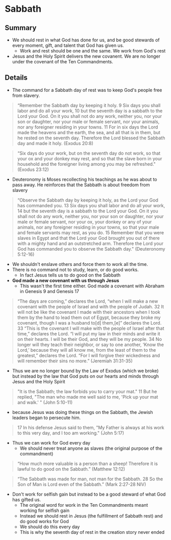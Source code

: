 
# Sabbath

## Summary
- We should rest in what God has done for us, and be good stewards of every moment, gift, and talent that God has given us.
  - Work and rest should be one and the same. We work from God's rest
- Jesus and the Holy Spirit delivers the new covanent. We are no longer under the covenant of the Ten Commandments.

## Details
- The command for a Sabbath day of rest was to keep God's people free from slavery.

>  “Remember the Sabbath day by keeping it holy. 9 Six days you shall labor and do all your work, 10 but the seventh day is a sabbath to the Lord your God. On it you shall not do any work, neither you, nor your son or daughter, nor your male or female servant, nor your animals, nor any foreigner residing in your towns. 11 For in six days the Lord made the heavens and the earth, the sea, and all that is in them, but he rested on the seventh day. Therefore the Lord blessed the Sabbath day and made it holy. (Exodus 20:8)

>  “Six days do your work, but on the seventh day do not work, so that your ox and your donkey may rest, and so that the slave born in your household and the foreigner living among you may be refreshed." (Exodus 23:12)

- Deuteronomy is Moses recollecting his teachings as he was about to pass away. He reinforces that the Sabbath is about freedom from slavery

>  “Observe the Sabbath day by keeping it holy, as the Lord your God has commanded you. 13 Six days you shall labor and do all your work, 14 but the seventh day is a sabbath to the Lord your God. On it you shall not do any work, neither you, nor your son or daughter, nor your male or female servant, nor your ox, your donkey or any of your animals, nor any foreigner residing in your towns, so that your male and female servants may rest, as you do. 15 Remember that you were slaves in Egypt and that the Lord your God brought you out of there with a mighty hand and an outstretched arm. Therefore the Lord your God has commanded you to observe the Sabbath day." (Deuteronomy 5:12-16)

- We shouldn't enslave others and force them to work all the time.
- There is no command not to study, learn, or do good works.
  - In fact Jesus tells us to do good on the Sabbath
- **God made a new covenant with us through Jesus**
  - This wasn't the first time either. God made a covenant with Abraham in Genesis 9 and Genesis 17

> “The days are coming,” declares the Lord, “when I will make a new covenant with the people of Israel and with the people of Judah. 32 It will not be like the covenant I made with their ancestors when I took them by the hand to lead them out of Egypt,
because they broke my covenant, though I was a husband to[d] them,[e]” declares the Lord. 33 “This is the covenant I will make with the people of Israel after that time,” declares the Lord.
“I will put my law in their minds and write it on their hearts. I will be their God, and they will be my people. 34 No longer will they teach their neighbor, or say to one another, ‘Know the Lord,’
because they will all know me, from the least of them to the greatest,” declares the Lord. “For I will forgive their wickedness and will remember their sins no more.” (Jeremiah 31:31-35)

- Thus we are no longer bound by the Law of Exodus (which we broke) but instead by the law that God puts on our hearts and minds through Jesus and the Holy Spirit

> "It is the Sabbath; the law forbids you to carry your mat." 11 But he replied, "The man who made me well said to me, 'Pick up your mat and walk.' " (John 5:10-11)

- because Jesus was doing these things on the Sabbath, the Jewish leaders began to persecute him.

> 17 In his defense Jesus said to them, "My Father is always at his work to this very day, and I too am working." (John 5:17)

- Thus we can work for God every day
  - We should never treat anyone as slaves (the original purpose of the commandment)

> “How much more valuable is a person than a sheep! Therefore it is lawful to do good on the Sabbath.” (Matthew‬ ‭12‬:‭12‬)

> “The Sabbath was made for man, not man for the Sabbath. 28 So the Son of Man is Lord even of the Sabbath.” (‭‭Mark 2‬:‭27-28‬ ‭NIV‬‬)

- Don't work for selfish gain but instead to be a good steward of what God has gifted us.
  - The original word for work in the Ten Commandments meant working for selfish gain
  - Instead we should rest in Jesus (the fulfillment of Sabbath rest) and do good works for God
  - We should do this every day
  - This is why the seventh day of rest in the creation story never ended

